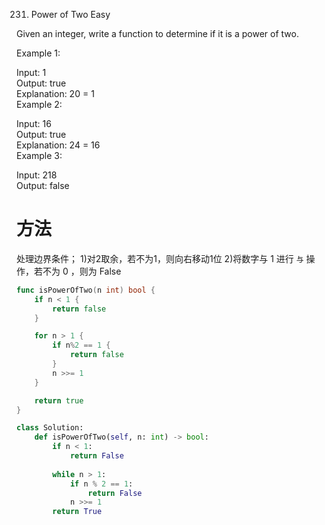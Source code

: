 231. Power of Two
Easy

Given an integer, write a function to determine if it is a power of two.

Example 1:

Input: 1  
Output: true  
Explanation: 20 = 1  
Example 2:  

Input: 16  
Output: true  
Explanation: 24 = 16  
Example 3:  

Input: 218  
Output: false  

# 方法
处理边界条件；
1)对2取余，若不为1，则向右移动1位
2)将数字与 1  进行 `与` 操作，若不为 0 ，则为 False


```go
func isPowerOfTwo(n int) bool {
	if n < 1 {
		return false
	}

	for n > 1 {
		if n%2 == 1 {
			return false
		}
		n >>= 1
	}

	return true
}
```


```python
class Solution:
    def isPowerOfTwo(self, n: int) -> bool:
        if n < 1:
            return False
        
        while n > 1:
            if n % 2 == 1:
                return False
            n >>= 1
        return True
    
```

